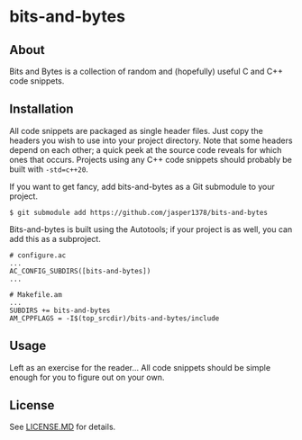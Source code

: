 # bits-and-bytes

## About

Bits and Bytes is a collection of random and (hopefully) useful C and C++ code snippets.

## Installation

All code snippets are packaged as single header files. Just copy the headers you wish to use into your project directory. Note that some headers depend on each other; a quick peek at the source code reveals for which ones that occurs. Projects using any C++ code snippets should probably be built with `-std=c++20`.

If you want to get fancy, add bits-and-bytes as a Git submodule to your project.
```
$ git submodule add https://github.com/jasper1378/bits-and-bytes
```

Bits-and-bytes is built using the Autotools; if your project is as well, you can add this as a subproject.
```
# configure.ac
...
AC_CONFIG_SUBDIRS([bits-and-bytes])
...

# Makefile.am
...
SUBDIRS += bits-and-bytes
AM_CPPFLAGS = -I$(top_srcdir)/bits-and-bytes/include
```

## Usage

Left as an exercise for the reader... All code snippets should be simple enough for you to figure out on your own.

## License

See [LICENSE.MD](LICENSE.MD) for details.

